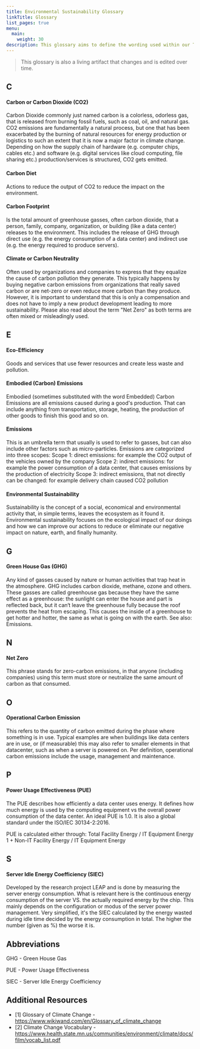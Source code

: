 ```yaml
---
title: Environmental Sustainability Glossary
linkTitle: Glossary
list_pages: true
menu:
  main:
    weight: 30
description: This glossary aims to define the wording used within our Technical Advisory Group (TAG) for environmental sustainability. It doesn't claim to be holistically complete and therefore provides additional resources where needed.
---
```


> This glossary is also a living artifact that changes and is edited over time.

## C

#### **Carbon or Carbon Dioxide (CO2)**

Carbon Dioxide commonly just named carbon is a colorless, odorless gas, that is released from burning fossil fuels, such as coal, oil, and natural gas. 
CO2 emissions are fundamentally a natural process, but one that has been exacerbated by the burning of natural resources for energy production or logistics to such an extent that it is now a major factor in climate change. Depending on how the supply chain of hardware (e.g. computer chips, cables etc.) and software (e.g. digital services like cloud computing, file sharing etc.) production/services is structured, CO2 gets emitted. 

#### **Carbon Diet**

Actions to reduce the output of CO2 to reduce the impact on the environment.


#### **Carbon Footprint**

Is the total amount of greenhouse gasses, often carbon dioxide, that a person, family, company, organization, or building (like a data center) releases to the environment. 
This includes the release of GHG through direct use (e.g. the energy consumption of a data center) and indirect use (e.g. the energy required to produce servers).

#### **Climate or Carbon Neutrality**

Often used by organizations and companies to express that they equalize the cause of carbon pollution they generate. 
This typically happens by buying negative carbon emissions from organizations that really saved carbon or are net-zero or even reduce more carbon than they produce. 
However, it is important to understand that this is only a compensation and does not have to imply a new product development leading to more sustainability. Please also read about the term "Net Zero" as both terms are often mixed or misleadingly used.

## E

#### **Eco-Efficiency**

Goods and services that use fewer resources and create less waste and pollution.

#### **Embodied (Carbon) Emissions**

Embodied (sometimes substituted with the word Embedded) Carbon Emissions are all emissions caused during a good's production. 
That can include anything from transportation, storage, heating, the production of other goods to finish this good and so on.

#### **Emissions**

This is an umbrella term that usually is used to refer to gasses, but can also include other factors such as micro-particles. Emissions are categorized into three scopes:
Scope 1: direct emissions: for example the CO2 output of the vehicles owned by the company
Scope 2: indirect emissions: for example the power consumption of a data center, that causes emissions by the production of electricity
Scope 3: indirect emissions, that not directly can be changed: for example delivery chain caused CO2 pollution

#### **Environmental Sustainability**

Sustainability is the concept of a social, economical and environmental activity that, in simple terms, leaves the ecosystem as it found it. 
Environmental sustainability focuses on the ecological impact of our doings and how we can improve our actions to reduce or eliminate our negative impact on nature, earth, and finally humanity.

## G

#### **Green House Gas (GHG)**

Any kind of gasses caused by nature or human activities that trap heat in the atmosphere. GHG includes carbon dioxide, methane, ozone and others. 
These gasses are called greenhouse gas because they have the same effect as a greenhouse: the sunlight can enter the house and part is reflected back, but it can‘t leave the greenhouse fully because the roof prevents the heat from escaping. 
This causes the inside of a greenhouse to get hotter and hotter, the same as what is going on with the earth. See also: Emissions.

## N

#### **Net Zero**

This phrase stands for zero-carbon emissions, in that anyone (including companies) using this term must store or neutralize the same amount of carbon as that consumed.

## O

#### **Operational Carbon Emission**

This refers to the quantity of carbon emitted during the phase where something is in use. Typical examples are when buildings like data centers are in use, or (if measurable) this may also refer to smaller elements in that datacenter, such as when a server is powered on. 
Per definition, operational carbon emissions include the usage, management and maintenance.

## P

#### **Power Usage Effectiveness (PUE)**

The PUE describes how efficiently a data center uses energy. It defines how much energy is used by the computing equipment vs the overall power consumption of the data center. 
An ideal PUE is 1.0. It is also a global standard under the ISO/IEC 30134-2:2016.

PUE is calculated either through:
Total Facility Energy / IT Equipment Energy
1 + Non-IT Facility Energy / IT Equipment Energy

## S

#### **Server Idle Energy Coefficiency (SIEC)**

Developed by the research project LEAP and is done by measuring the server energy consumption. What is relevant here is the continuous energy consumption of the server VS. the actually required energy by the chip. 
This mainly depends on the configuration or modus of the server power management. Very simplified, it's the SIEC calculated by the energy wasted during idle time decided by the energy consumption in total. 
The higher the number (given as %) the worse it is.

## Abbreviations

GHG - Green House Gas

PUE - Power Usage Effectiveness

SIEC - Server Idle Energy Coefficiency




## Additional Resources

* [1] Glossary of Climate Change - https://www.wikiwand.com/en/Glossary_of_climate_change
* [2] Climate Change Vocabulary - https://www.health.state.mn.us/communities/environment/climate/docs/film/vocab_list.pdf
